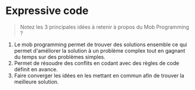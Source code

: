 # Expressive code

> Notez les 3 principales idées à retenir à propos du Mob Programming ?

1. Le mob programming permet de trouver des solutions ensemble ce qui permet d'améliorer la solution à un problème complex tout en gagnant du temps sur des problèmes simples.
2. Permet de résoudre des conflits en codant avec des règles de code définit en avance.
3. Faire converger les idées en les mettant en commun afin de trouver la meilleure solution.

